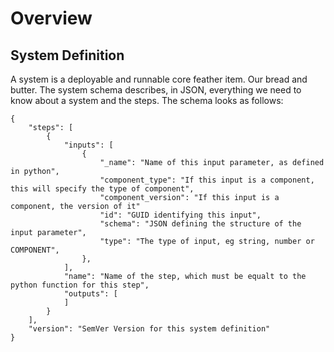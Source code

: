 # Overview

## System Definition

A system is a deployable and runnable core feather item. Our bread and butter. The system schema describes, in JSON, everything we need to know about a system and the steps. The schema looks as follows:

```
{
    "steps": [
        {
            "inputs": [
                {
                    "_name": "Name of this input parameter, as defined in python",
                    "component_type": "If this input is a component, this will specify the type of component",
                    "component_version": "If this input is a component, the version of it"
                    "id": "GUID identifying this input",
                    "schema": "JSON defining the structure of the input parameter",
                    "type": "The type of input, eg string, number or COMPONENT",
                },
            ],
            "name": "Name of the step, which must be equalt to the python function for this step",
            "outputs": [
            ]
        }
    ],
    "version": "SemVer Version for this system definition"
}
```